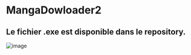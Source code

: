 # MangaDowloader2

## Le fichier .exe est disponible dans le repository.

![image](https://user-images.githubusercontent.com/80781256/230455870-dcd2bda1-2662-43bf-8ad3-583798edd60b.png)

